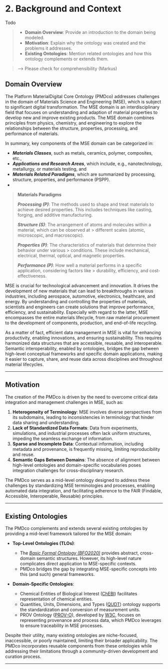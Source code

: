 # 2. Background and Context

Todo

> - **Domain Overview**: Provide an introduction to the domain being modeled.
> - **Motivation**: Explain why the ontology was created and the problems it addresses.
> - **Existing Ontologies**: Mention related ontologies and how this ontology complements or extends them.

> --> Please check for comprehensibility (Markus)

## Domain Overview

The Platform MaterialDigital Core Ontology (PMDco) addresses challenges in the domain of Materials Science and Engineering (MSE), which is subject to significant digital transformation. The MSE domain is an interdisciplinary field that focuses on understanding and adaption of material properties to develop new and improve existing products. The MSE domain combines principles from physics, chemistry, and engineering to explore the relationships between the structure, properties, processing, and performance of materials.

In summary, key components of the MSE domain can be categorized in:

- ***Materials Classes***, such as metals, ceramics, polymer, composites, etc.,
- ***Applications and Research Areas***, which include, e.g., nanotechnology, metallurgy, or materials testing, and
- ***Materials Related Paradigms***, which are summarized by processing, structure, properties, and performance (PSPP).
- 
> **Materials Paradigms**
>
> ***Processing (P)***: The methods used to shape and treat materials to achieve desired properties. This includes techniques like casting, forging, and additive manufacturing.
>
> ***Structure (S)***: The arrangement of atoms and molecules within a material, which can be observed at >  different scales (atomic, microscopic, and macroscopic).
>
> ***Properties (P)***: The characteristics of materials that determine their behavior under various > conditions. These include mechanical, electrical, thermal, optical, and magnetic properties.
>
> ***Performance (P)***: How well a material performs in a specific application, considering factors like > durability, efficiency, and cost-effectiveness.

MSE is crucial for technological advancement and innovation. It drives the development of new materials that can lead to breakthroughs in various industries, including aerospace, automotive, electronics, healthcare, and energy. By understanding and controlling the properties of materials, scientists and engineers can create solutions that improve performance, efficiency, and sustainability. Especially with regard to the latter, MSE encompasses the entire materials lifecycle, from raw material procurement to the development of components, production, and end-of-life recycling.

As a matter of fact, efficient data management in MSE is vital for enhancing productivity, enabling innovations, and ensuring sustainability. This requires harmonized data structures that are accessible, reusable, and interoperable. Semantic interoperability, enabled by ontologies, bridges the gap between high-level conceptual frameworks and specific domain applications, making it easier to capture, share, and reuse data across disciplines and throughout material lifecycles.

---

## Motivation

The creation of the PMDco is driven by the need to overcome critical data integration and management challenges in MSE, such as:

1. **Heterogeneity of Terminology**: MSE involves diverse perspectives from its subdomains, leading to inconsistencies in terminology that hinder data sharing and understanding.
2. **Lack of Standardized Data Formats**: Data from experiments, simulations, and industrial processes often lack uniform structures, impeding the seamless exchange of information.
3. **Sparse and Incomplete Data**: Contextual information, including metadata and provenance, is frequently missing, limiting reproducibility and reuse.
4. **Semantic Gaps Between Domains**: The absence of alignment between high-level ontologies and domain-specific vocabularies poses integration challenges for cross-disciplinary research.

The PMDco serves as a mid-level ontology designed to address these challenges by standardizing MSE terminologies and processes, enabling automated data integration, and facilitating adherence to the FAIR (Findable, Accessible, Interoperable, Reusable) principles.

---

## Existing Ontologies

The PMDco complements and extends several existing ontologies by providing a mid-level framework tailored for the MSE domain:

- **Top-Level Ontologies (TLOs)**:

  - The *[Basic Formal Ontology (BFO2020)](https://www.iso.org/standard/74572.html)* provides abstract, cross-domain semantic structures. However, its high-level nature complicates direct application to MSE-specific contexts.
  - PMDco bridges the gap by integrating MSE-specific concepts into this (and such) general frameworks.
- **Domain-Specific Ontologies**:

  - Chemical Entities of Biological Interest ([ChEBI](https://www.ebi.ac.uk/chebi/)) facilitates representation of chemical entities.
  - Quantities, Units, Dimensions, and Types ([QUDT](https://qudt.org/)) ontology supports the standardization and conversion of measurement units.
  - PROV Ontology ([PROV-O](https://www.w3.org/TR/prov-o/)), developed by [W3C](https://www.w3.org/), focuses on representing provenance and process data, which PMDco leverages to ensure traceability in MSE processes.

Despite their utility, many existing ontologies are niche-focused, inaccessible, or poorly maintained, limiting their broader applicability. The PMDco incorporates reusable components from these ontologies while addressing their limitations through a community-driven development and curation process.

---
